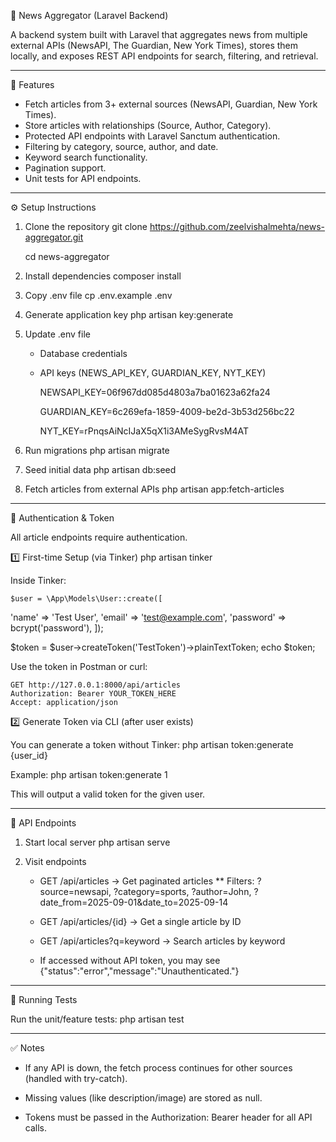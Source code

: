 📰 News Aggregator (Laravel Backend)

A backend system built with Laravel that aggregates news from multiple external APIs (NewsAPI, The Guardian, New York Times), stores them locally, and exposes REST API endpoints for search, filtering, and retrieval.

---

🚀 Features
- Fetch articles from 3+ external sources (NewsAPI, Guardian, New York Times).
- Store articles with relationships (Source, Author, Category).
- Protected API endpoints with Laravel Sanctum authentication.
- Filtering by category, source, author, and date.
- Keyword search functionality.
- Pagination support.
- Unit tests for API endpoints.

---

⚙️ Setup Instructions

1. Clone the repository
    git clone https://github.com/zeelvishalmehta/news-aggregator.git
   
    cd news-aggregator

3. Install dependencies
    composer install

4. Copy .env file
    cp .env.example .env

5. Generate application key
    php artisan key:generate

6. Update .env file
    - Database credentials
    - API keys (NEWS_API_KEY, GUARDIAN_KEY, NYT_KEY)

        NEWSAPI_KEY=06f967dd085d4803a7ba01623a62fa24
      
        GUARDIAN_KEY=6c269efa-1859-4009-be2d-3b53d256bc22
      
        NYT_KEY=rPnqsAiNcIJaX5qX1i3AMeSygRvsM4AT

7. Run migrations 
    php artisan migrate

8. Seed initial data
    php artisan db:seed

7. Fetch articles from external APIs
    php artisan app:fetch-articles

---

🔑 Authentication & Token

All article endpoints require authentication.

1️⃣ First-time Setup (via Tinker)
    php artisan tinker

Inside Tinker:

    $user = \App\Models\User::create([
   'name' => 'Test User',
   'email' => 'test@example.com',
   'password' => bcrypt('password'),
]);

$token = $user->createToken('TestToken')->plainTextToken;
echo $token;

Use the token in Postman or curl:

    GET http://127.0.0.1:8000/api/articles
    Authorization: Bearer YOUR_TOKEN_HERE
    Accept: application/json

2️⃣ Generate Token via CLI (after user exists)

You can generate a token without Tinker:
    php artisan token:generate {user_id}

Example:
    php artisan token:generate 1

This will output a valid token for the given user.

---

📡 API Endpoints

1. Start local server
    php artisan serve

2. Visit endpoints

    - GET /api/articles → Get paginated articles
        ** Filters: ?source=newsapi, ?category=sports, ?author=John, ?date_from=2025-09-01&date_to=2025-09-14

    - GET /api/articles/{id} → Get a single article by ID

    - GET /api/articles?q=keyword → Search articles by keyword

    - If accessed  without API token, you may see
        {"status":"error","message":"Unauthenticated."}

---

🧪 Running Tests

Run the unit/feature tests:
    php artisan test

---

✅ Notes

- If any API is down, the fetch process continues for other sources (handled with try-catch).

- Missing values (like description/image) are stored as null.

- Tokens must be passed in the Authorization: Bearer <token> header for all API calls.

